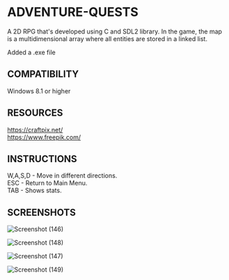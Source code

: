 # ADVENTURE-QUESTS

A 2D RPG that's developed using C and SDL2 library. In the game, the map is a multidimensional array where all entities are stored in a linked list.

Added a .exe file

## COMPATIBILITY

Windows 8.1 or higher

## RESOURCES

https://craftpix.net/ \
https://www.freepik.com/

## INSTRUCTIONS

W,A,S,D - Move in different directions.\
ESC - Return to Main Menu.\
TAB - Shows stats.

## SCREENSHOTS

![Screenshot (146)](https://github.com/srmu2001/Sreerag-s-Portfolio/assets/158417071/51b43b98-1bcc-41d7-a6a3-1ed3b68fbd6a)

![Screenshot (148)](https://github.com/srmu2001/Sreerag-s-Portfolio/assets/158417071/7375b286-c098-4006-94fd-c91276513a98)

![Screenshot (147)](https://github.com/srmu2001/Sreerag-s-Portfolio/assets/158417071/dd14d198-61ad-4518-8254-0b53b0795041)

![Screenshot (149)](https://github.com/srmu2001/Sreerag-s-Portfolio/assets/158417071/0f740512-c3b7-4665-90f2-79020a8f2569)
